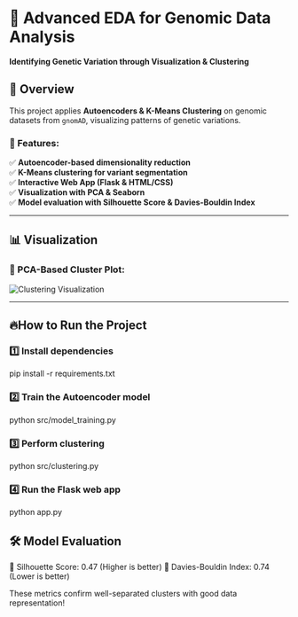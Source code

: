 # 🔬 Advanced EDA for Genomic Data Analysis
**Identifying Genetic Variation through Visualization & Clustering**

## 📌 Overview
This project applies **Autoencoders & K-Means Clustering** on genomic datasets from `gnomAD`, visualizing patterns of genetic variations.

### 🚀 Features:
✅ **Autoencoder-based dimensionality reduction**  
✅ **K-Means clustering for variant segmentation**  
✅ **Interactive Web App (Flask & HTML/CSS)**  
✅ **Visualization with PCA & Seaborn**  
✅ **Model evaluation with Silhouette Score & Davies-Bouldin Index**  


---

## 📊 **Visualization**
### 🧬 PCA-Based Cluster Plot:
![Clustering Visualization](outputs/clustering_visualization.png)

---

## 🔥**How to Run the Project**

### 1️⃣ Install dependencies
pip install -r requirements.txt  

### 2️⃣ Train the Autoencoder model  
python src/model_training.py  

### 3️⃣ Perform clustering  
python src/clustering.py  

### 4️⃣ Run the Flask web app  
python app.py  

## 🛠️ Model Evaluation
📌 Silhouette Score: 0.47 (Higher is better)
📌 Davies-Bouldin Index: 0.74 (Lower is better)

These metrics confirm well-separated clusters with good data representation!

